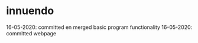 # innuendo

16-05-2020: committed en merged basic program functionality
16-05-2020: committed webpage
